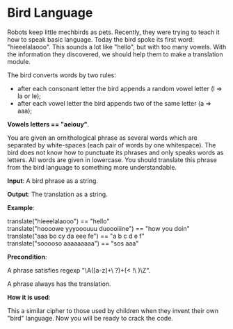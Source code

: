 # Bird Language

Robots keep little mechbirds as pets. Recently, they were trying to teach it how to speak basic language. Today the bird spoke its first word: "hieeelalaooo".
This sounds a lot like "hello", but with too many vowels. With the information they discovered, we should help them to make a translation module.

The bird converts words by two rules:

*   after each consonant letter the bird appends a random vowel letter (l ⇒ la or le);
*   after each vowel letter the bird appends two of the same letter (a ⇒ aaa);

**Vowels letters == "aeiouy"**.

You are given an ornithological phrase as several words which are separated by white-spaces (each pair of words by one whitespace).
The bird does not know how to punctuate its phrases and only speaks words as letters. All words are given in lowercase.
You should translate this phrase from the bird language to something more understandable.

**Input**: A bird phrase as a string.

**Output**: The translation as a string.

**Example**:

translate("hieeelalaooo") == "hello"  
translate("hoooowe yyyooouuu duoooiiine") == "how you doin"  
translate("aaa bo cy da eee fe") == "a b c d e f"  
translate("sooooso aaaaaaaaa") == "sos aaa"  

**Precondition**:

A phrase satisfies regexp "\A([a-z]+\ ?)+(< !\ )\Z".

A phrase always has the translation.

**How it is used**:

This a similar cipher to those used by children when they invent their own "bird" language. Now you will be ready to crack the code.